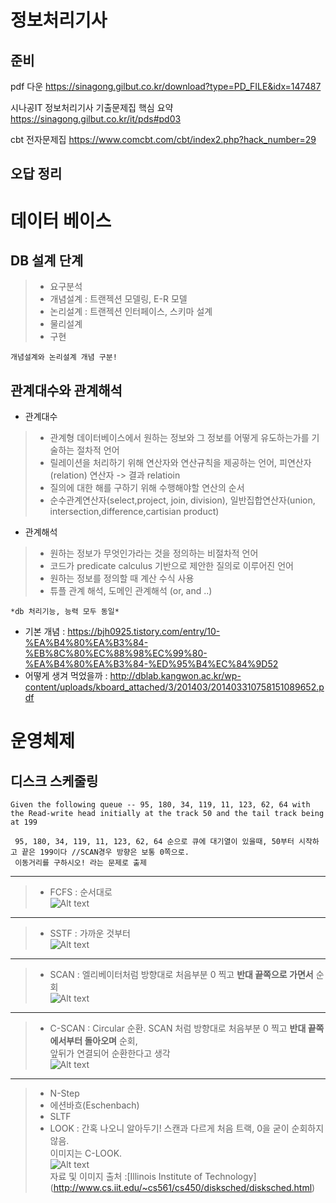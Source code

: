  정보처리기사
 ============

 준비 
 --------



pdf 다운 https://sinagong.gilbut.co.kr/download?type=PD_FILE&idx=147487

시나공IT 정보처리기사 기출문제집 핵심 요약 https://sinagong.gilbut.co.kr/it/pds#pd03


cbt 전자문제집 https://www.comcbt.com/cbt/index2.php?hack_number=29



오답 정리 
------------


# 데이터 베이스
## DB 설계 단계
>- 요구분석 
>- 개념설계 : 트랜젝션 모델링, E-R 모델 
>- 논리설계 : 트랜젝션 인터페이스, 스키마 설계 
>- 물리설계 
>- 구현 
```
개념설계와 논리설계 개념 구분!
```
## 관계대수와 관계해석
* 관계대수 
>- 관계형 데이터베이스에서 원하는 정보와 그 정보를 어떻게 유도하는가를 기술하는 절차적 언어
>- 릴레이션을 처리하기 위해 연산자와 연산규칙을 제공하는 언어, 피연산자(relation) 연산자 -> 결과 relatioin
>- 질의에 대한 해를 구하기 위해 수행해야할 연산의 순서
>- 순수관계연산자(select,project, join, division), 일반집합연산자(union, intersection,difference,cartisian product)

* 관계해석
>- 원하는 정보가 무엇인가라는 것을 정의하는 비절차적 언어
>- 코드가 predicate calculus 기반으로 제안한 질의로 이루어진 언어
>- 원하는 정보를 정의할 때 계산 수식 사용
>- 튜플 관계 해석, 도메인 관계해석 (or, and ..)


```
*db 처리기능, 능력 모두 동일*
```

- 기본 개념 : https://bjh0925.tistory.com/entry/10-%EA%B4%80%EA%B3%84-%EB%8C%80%EC%88%98%EC%99%80-%EA%B4%80%EA%B3%84-%ED%95%B4%EC%84%9D52
- 어떻게 생겨 먹었을까 : http://dblab.kangwon.ac.kr/wp-content/uploads/kboard_attached/3/201403/201403310758151089652.pdf


# 운영체제
## 디스크 스케줄링
```
Given the following queue -- 95, 180, 34, 119, 11, 123, 62, 64 with the Read-write head initially at the track 50 and the tail track being at 199
```

```
 95, 180, 34, 119, 11, 123, 62, 64 순으로 큐에 대기열이 있을때, 50부터 시작하고 끝은 199이다 //SCAN경우 방향은 보통 0쪽으로.
 이동거리를 구하시오! 라는 문제로 출제
```
----------------------------------
>* FCFS : 순서대로\
>![Alt text](http://www.cs.iit.edu/~cs561/cs450/disksched/fcfs.bmp)
----------------------------------
>* SSTF : 가까운 것부터\
>![Alt text](http://www.cs.iit.edu/~cs561/cs450/disksched/sstf.bmp)
----------------------------------
>* SCAN : 엘리베이터처럼 방향대로 처음부분 0  찍고 **반대 끝쪽으로 가면서** 순회 \
>![Alt text](http://www.cs.iit.edu/~cs561/cs450/disksched/scan.bmp)
----------------------------------
>* C-SCAN : Circular 순환. SCAN 처럼 방향대로 처음부분 0 찍고 **반대 끝쪽에서부터 돌아오며** 순회, \
>앞뒤가 연결되어 순환한다고 생각\
>![Alt text](http://www.cs.iit.edu/~cs561/cs450/disksched/c-scan.bmp)
----------------------------------


>* N-Step
>* 에션바흐(Eschenbach)
>* SLTF
>* LOOK : 간혹 나오니 알아두기! 스캔과 다르게 처음 트랙, 0을 굳이 순회하지 않음. \
> 이미지는 C-LOOK.\
>![Alt text](http://www.cs.iit.edu/~cs561/cs450/disksched/c-look.bmp)\
> 자료 및 이미지 출처 :[Illinois Institute of Technology] (http://www.cs.iit.edu/~cs561/cs450/disksched/disksched.html)
